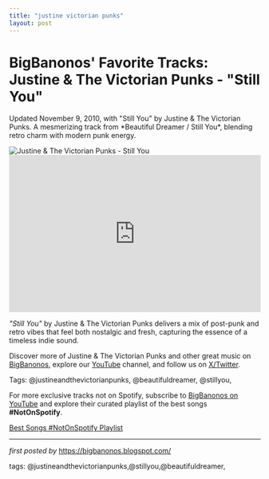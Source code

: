 ```yaml
---
title: "justine victorian punks"
layout: post
---
```

<!-- Post Title -->
<h1 >BigBanonos' Favorite Tracks: Justine & The Victorian Punks - "Still You"</h1> <!-- Introductory Text -->
<p >Updated November 9, 2010, with "Still You" by Justine & The Victorian Punks. A mesmerizing track from *Beautiful Dreamer / Still You*, blending retro charm with modern punk energy.</p> <!-- Featured Image -->
<div > <img src="https://images.artnet.com/artwork_images/425934057/718098.jpg" alt="Justine & The Victorian Punks - Still You" />
</div> <!-- YouTube Video Embed -->
<div > <iframe width="100%" height="315" src="https://www.youtube.com/embed/5pByDTsv2CA" title="Still You" frameborder="0" allow="accelerometer; autoplay; clipboard-write; encrypted-media; gyroscope; picture-in-picture; web-share" referrerpolicy="strict-origin-when-cross-origin" allowfullscreen></iframe>
</div> <!-- Song Information -->
<div > <p><em>"Still You"</em> by Justine & The Victorian Punks delivers a mix of post-punk and retro vibes that feel both nostalgic and fresh, capturing the essence of a timeless indie sound.</p>
</div> <!-- Footer Links -->
<div > <p>Discover more of Justine & The Victorian Punks and other great music on <a href="https://bigbanonos.blogspot.com/" target="_blank">BigBanonos</a>, explore our <a href="https://www.youtube.com/@BigBanonos" target="_blank">YouTube</a> channel, and follow us on <a href="https://x.com/bigbanonos" target="_blank">X/Twitter</a>.</p>
</div> <!-- Tags -->
<p >Tags: @justineandthevictorianpunks, @beautifuldreamer, @stillyou,</p>


<!--Subscribe and Playlist Links-->
<div>
    <p>For more exclusive tracks not on Spotify, subscribe to <a href="https://www.youtube.com/@BigBanonos" target="_blank">BigBanonos on YouTube</a> and explore their curated playlist of the best songs <strong>#NotOnSpotify</strong>.</p>
    <p><a href="https://www.youtube.com/playlist?list=PLtuNtuTatqI0kFahUCbtbfenC_ET5O_tr" target="_blank">Best Songs #NotOnSpotify Playlist<br /></a></p></div>

<hr />

<p><em>first posted by</em> <a href="https://bigbanonos.blogspot.com/" rel="noopener" target="_new">https://bigbanonos.blogspot.com/</a></p>

<p>tags: @justineandthevictorianpunks,@stillyou,@beautifuldreamer,</p>
